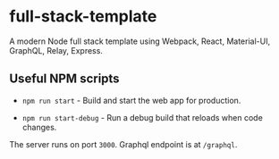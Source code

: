 # full-stack-template

A modern Node full stack template using Webpack, React, Material-UI, GraphQL, Relay, Express.

## Useful NPM scripts

- `npm run start` - Build and start the web app for production.

- `npm run start-debug` - Run a debug build that reloads when code changes.

The server runs on port `3000`. Graphql endpoint is at `/graphql`.

